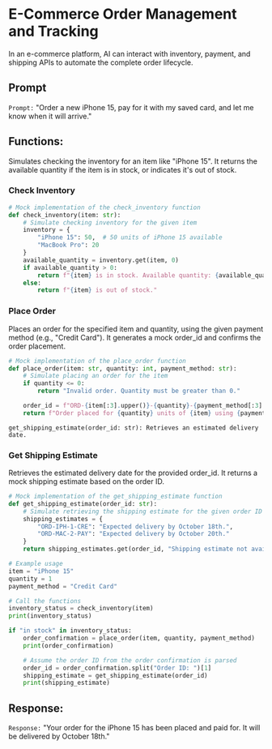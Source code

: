 # E-Commerce Order Management and Tracking

In an e-commerce platform, AI can interact with inventory, payment, and shipping APIs to automate the complete order lifecycle.

## Prompt

`Prompt:` "Order a new iPhone 15, pay for it with my saved card, and let me know when it will arrive."

## Functions:

Simulates checking the inventory for an item like "iPhone 15". It returns the available quantity if the item is in stock, or indicates it's out of stock.

### Check Inventory

```python
# Mock implementation of the check_inventory function
def check_inventory(item: str):
    # Simulate checking inventory for the given item
    inventory = {
        "iPhone 15": 50,  # 50 units of iPhone 15 available
        "MacBook Pro": 20
    }
    available_quantity = inventory.get(item, 0)
    if available_quantity > 0:
        return f"{item} is in stock. Available quantity: {available_quantity}."
    else:
        return f"{item} is out of stock."
```

### Place Order

Places an order for the specified item and quantity, using the given payment method (e.g., "Credit Card"). It generates a mock order_id and confirms the order placement.

```python
# Mock implementation of the place_order function
def place_order(item: str, quantity: int, payment_method: str):
    # Simulate placing an order for the item
    if quantity <= 0:
        return "Invalid order. Quantity must be greater than 0."

    order_id = f"ORD-{item[:3].upper()}-{quantity}-{payment_method[:3].upper()}"
    return f"Order placed for {quantity} units of {item} using {payment_method}. Order ID: {order_id}"
```
    get_shipping_estimate(order_id: str): Retrieves an estimated delivery date.

### Get Shipping Estimate

 Retrieves the estimated delivery date for the provided order_id. It returns a mock shipping estimate based on the order ID.

```python
# Mock implementation of the get_shipping_estimate function
def get_shipping_estimate(order_id: str):
    # Simulate retrieving the shipping estimate for the given order ID
    shipping_estimates = {
        "ORD-IPH-1-CRE": "Expected delivery by October 18th.",
        "ORD-MAC-2-PAY": "Expected delivery by October 20th."
    }
    return shipping_estimates.get(order_id, "Shipping estimate not available for this order.")

# Example usage
item = "iPhone 15"
quantity = 1
payment_method = "Credit Card"

# Call the functions
inventory_status = check_inventory(item)
print(inventory_status)

if "in stock" in inventory_status:
    order_confirmation = place_order(item, quantity, payment_method)
    print(order_confirmation)

    # Assume the order ID from the order confirmation is parsed
    order_id = order_confirmation.split("Order ID: ")[1]
    shipping_estimate = get_shipping_estimate(order_id)
    print(shipping_estimate)
```

## Response:

`Response:` "Your order for the iPhone 15 has been placed and paid for. It will be delivered by October 18th."